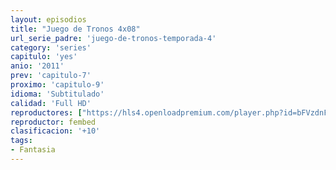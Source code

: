 ```yaml
---
layout: episodios
title: "Juego de Tronos 4x08"
url_serie_padre: 'juego-de-tronos-temporada-4'
category: 'series'
capitulo: 'yes'
anio: '2011'
prev: 'capitulo-7'
proximo: 'capitulo-9'
idioma: 'Subtitulado'
calidad: 'Full HD'
reproductores: ["https://hls4.openloadpremium.com/player.php?id=bFVzdnFtbTRVZFI2TjFYc0dKMkJ6alh6SWxDZW1Xa1l2YmlUWHNCZDcxd3VJM1g0eHRsTkJaQ2FYV3o3YnpjVURsRTVVY3FVZEZuUlFPMjlxUkNVdHc9PQ&sub=https://sub.cuevana2.io/vtt-sub/sub7/Game.Of.Thrones.S04E08.vtt"]
reproductor: fembed
clasificacion: '+10'
tags:
- Fantasia
---
```












